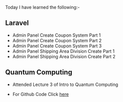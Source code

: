 Today I have learned the following:-

## Laravel
- Admin Panel Create Coupon System Part 1
- Admin Panel Create Coupon System Part 2
- Admin Panel Create Coupon System Part 3
- Admin Panel Shipping Area Division Create Part 1
- Admin Panel Shipping Area Division Create Part 2

## Quantum Computing
- Attended Lecture 3 of Intro to Quantum Computing


* For Github Code Click [here](https://github.com/Vishal-sarkar/Advanced-Ecommerce-Website/commit/b8c3696dac2bf5bae20ae07fa716e6953a03869a)
